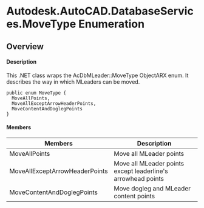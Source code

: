 # Autodesk.AutoCAD.DatabaseServices.MoveType Enumeration

## Overview

#### Description
This .NET class wraps the AcDbMLeader::MoveType ObjectARX enum. 
It describes the way in which MLeaders can be moved.
```text
public enum MoveType {
  MoveAllPoints,
  MoveAllExceptArrowHeaderPoints,
  MoveContentAndDoglegPoints
}
```

#### Members
| Members | Description |
| --- | --- |
| MoveAllPoints | Move all MLeader points |
| MoveAllExceptArrowHeaderPoints | Move all MLeader points except leaderline's arrowhead points |
| MoveContentAndDoglegPoints | Move dogleg and MLeader content points |